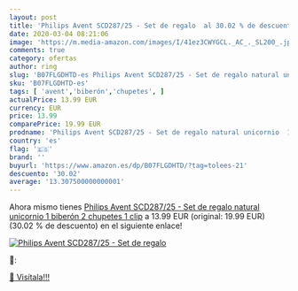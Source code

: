 ```yaml
---
layout: post
title: 'Philips Avent SCD287/25 - Set de regalo  al 30.02 % de descuento'
date: 2020-03-04 08:21:06
image: 'https://m.media-amazon.com/images/I/41ez3CWYGCL._AC_._SL200_.jpg'
comments: true
category: ofertas
author: ring
slug: 'B07FLGDHTD-es Philips Avent SCD287/25 - Set de regalo natural unicornio...'
sku: 'B07FLGDHTD-es'
tags: [ 'avent','biberón','chupetes', ]
actualPrice: 13.99 EUR
currency: EUR
price: 13.99
comparePrice: 19.99 EUR
prodname: 'Philips Avent SCD287/25 - Set de regalo natural unicornio  1 biberón  2 chupetes  1 clip'
country: 'es'
flag: '🇪🇸'
brand: ''
buyurl: 'https://www.amazon.es/dp/B07FLGDHTD/?tag=tolees-21'
descuento: '30.02'
average: '13.307500000000001'
---
```


Ahora mismo tienes [Philips Avent SCD287/25 - Set de regalo natural unicornio  1 biberón  2 chupetes  1 clip](https://www.amazon.es/dp/B07FLGDHTD/?tag=tolees-21) a 13.99 EUR (original: 19.99 EUR) (30.02 %  de descuento) en el siguiente enlace!

[![Philips Avent SCD287/25 - Set de regalo ](https://m.media-amazon.com/images/I/41ez3CWYGCL._AC_._SL200_.jpg)](https://www.amazon.es/dp/B07FLGDHTD/?tag=tolees-21)

🔎:


[🛒 Visítala!!!](https://www.amazon.es/dp/B07FLGDHTD/?tag=tolees-21)
